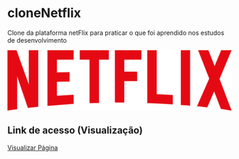 <div>
  <h1>cloneNetflix</h1>
  <p>Clone da plataforma netFlix para praticar o que foi aprendido nos estudos de desenvolvimento</p>
  <img src="img/logo.png">
</div>

<div>
  <h2>Link de acesso (Visualização)</h2>
  <a href="https://jailsonaraujo.github.io/cloneNetflix/">Visualizar Página</a>
</div>
